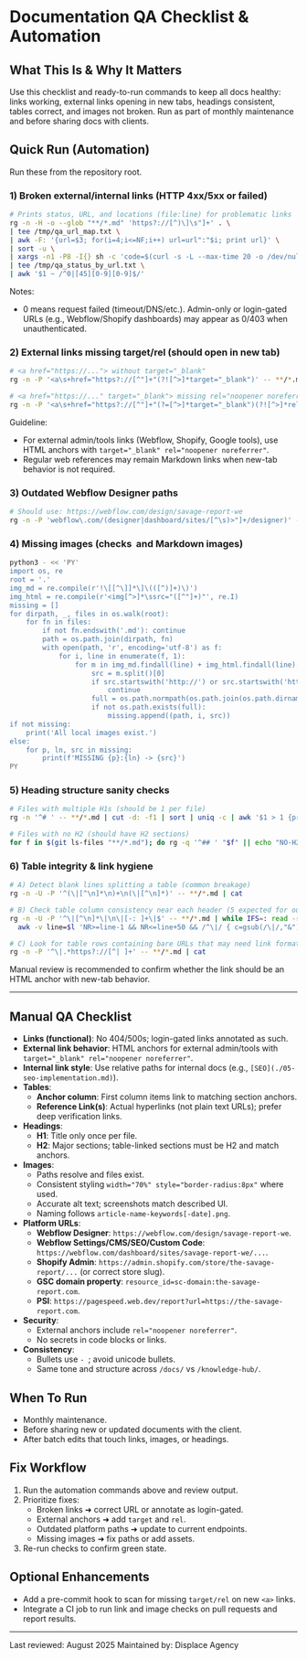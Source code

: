 # Documentation QA Checklist & Automation

## What This Is & Why It Matters
Use this checklist and ready-to-run commands to keep all docs healthy: links working, external links opening in new tabs, headings consistent, tables correct, and images not broken. Run as part of monthly maintenance and before sharing docs with clients.

## Quick Run (Automation)
Run these from the repository root.

### 1) Broken external/internal links (HTTP 4xx/5xx or failed)
```bash
# Prints status, URL, and locations (file:line) for problematic links
rg -n -H -o --glob "**/*.md" 'https?://[^)\]\s"]+' . \
| tee /tmp/qa_url_map.txt \
| awk -F: '{url=$3; for(i=4;i<=NF;i++) url=url":"$i; print url}' \
| sort -u \
| xargs -n1 -P8 -I{} sh -c 'code=$(curl -s -L --max-time 20 -o /dev/null -w "%{http_code}" "{}" || echo 0); echo "$code {}"' \
| tee /tmp/qa_status_by_url.txt \
| awk '$1 ~ /^0|[45][0-9][0-9]$/'
```
Notes:
- 0 means request failed (timeout/DNS/etc.). Admin-only or login-gated URLs (e.g., Webflow/Shopify dashboards) may appear as 0/403 when unauthenticated.

### 2) External <a> links missing target/rel (should open in new tab)
```bash
# <a href="https://..."> without target="_blank"
rg -n -P '<a\s+href="https?://[^"]+"(?![^>]*target="_blank")' -- **/*.md | cat

# <a href="https://..." target="_blank"> missing rel="noopener noreferrer"
rg -n -P '<a\s+href="https?://[^"]+"(?=[^>]*target="_blank")(?![^>]*rel="noopener noreferrer")' -- **/*.md | cat
```
Guideline:
- For external admin/tools links (Webflow, Shopify, Google tools), use HTML anchors with `target="_blank" rel="noopener noreferrer"`.
- Regular web references may remain Markdown links when new-tab behavior is not required.

### 3) Outdated Webflow Designer paths
```bash
# Should use: https://webflow.com/design/savage-report-we
rg -n -P 'webflow\.com/(designer|dashboard/sites/[^\s)>"]+/designer)' -- **/*.md | cat
```

### 4) Missing images (checks <img> and Markdown images)
```bash
python3 - << 'PY'
import os, re
root = '.'
img_md = re.compile(r'!\[[^\]]*\]\(([^)]+)\)')
img_html = re.compile(r'<img[^>]*\ssrc="([^"]+)"', re.I)
missing = []
for dirpath, _, files in os.walk(root):
    for fn in files:
        if not fn.endswith('.md'): continue
        path = os.path.join(dirpath, fn)
        with open(path, 'r', encoding='utf-8') as f:
            for i, line in enumerate(f, 1):
                for m in img_md.findall(line) + img_html.findall(line):
                    src = m.split()[0]
                    if src.startswith('http://') or src.startswith('https://'):
                        continue
                    full = os.path.normpath(os.path.join(os.path.dirname(path), src))
                    if not os.path.exists(full):
                        missing.append((path, i, src))
if not missing:
    print('All local images exist.')
else:
    for p, ln, src in missing:
        print(f'MISSING {p}:{ln} -> {src}')
PY
```

### 5) Heading structure sanity checks
```bash
# Files with multiple H1s (should be 1 per file)
rg -n '^# ' -- **/*.md | cut -d: -f1 | sort | uniq -c | awk '$1 > 1 {print $0}' | cat

# Files with no H2 (should have H2 sections)
for f in $(git ls-files "**/*.md"); do rg -q '^## ' "$f" || echo "NO-H2: $f"; done | cat
```

### 6) Table integrity & link hygiene
```bash
# A) Detect blank lines splitting a table (common breakage)
rg -n -U -P '^(\|[^\n]*\n)+\n(\|[^\n]*)' -- **/*.md | cat

# B) Check table column consistency near each header (5 expected for our summary tables)
rg -n -U -P '^\|[^\n]*\|\n\|[-: ]+\|$' -- **/*.md | while IFS=: read -r f l _; do \
  awk -v line=$l 'NR>=line-1 && NR<=line+50 && /^\|/ { c=gsub(/\|/,"&")-1; if (c!=5) print FILENAME ":" NR " -> cols=" c }' "$f"; done | cat

# C) Look for table rows containing bare URLs that may need link formatting
rg -n -P '^\|.*https?://[^| ]+' -- **/*.md | cat
```
Manual review is recommended to confirm whether the link should be an HTML anchor with new-tab behavior.

---

## Manual QA Checklist
- **Links (functional)**: No 404/500s; login-gated links annotated as such.
- **External link behavior**: HTML anchors for external admin/tools with `target="_blank" rel="noopener noreferrer"`.
- **Internal link style**: Use relative paths for internal docs (e.g., `[SEO](./05-seo-implementation.md)`).
- **Tables**:
  - **Anchor column**: First column items link to matching section anchors.
  - **Reference Link(s)**: Actual hyperlinks (not plain text URLs); prefer deep verification links.
- **Headings**:
  - **H1**: Title only once per file.
  - **H2**: Major sections; table-linked sections must be H2 and match anchors.
- **Images**:
  - Paths resolve and files exist.
  - Consistent styling `width="70%" style="border-radius:8px"` where used.
  - Accurate alt text; screenshots match described UI.
  - Naming follows `article-name-keywords[-date].png`.
- **Platform URLs**:
  - **Webflow Designer**: `https://webflow.com/design/savage-report-we`.
  - **Webflow Settings/CMS/SEO/Custom Code**: `https://webflow.com/dashboard/sites/savage-report-we/...`.
  - **Shopify Admin**: `https://admin.shopify.com/store/the-savage-report/...` (or correct store slug).
  - **GSC domain property**: `resource_id=sc-domain:the-savage-report.com`.
  - **PSI**: `https://pagespeed.web.dev/report?url=https://the-savage-report.com`.
- **Security**:
  - External anchors include `rel="noopener noreferrer"`.
  - No secrets in code blocks or links.
- **Consistency**:
  - Bullets use `- `; avoid unicode bullets.
  - Same tone and structure across `/docs/` vs `/knowledge-hub/`.

## When To Run
- Monthly maintenance.
- Before sharing new or updated documents with the client.
- After batch edits that touch links, images, or headings.

## Fix Workflow
1. Run the automation commands above and review output.
2. Prioritize fixes:
   - Broken links ➜ correct URL or annotate as login-gated.
   - External anchors ➜ add `target` and `rel`.
   - Outdated platform paths ➜ update to current endpoints.
   - Missing images ➜ fix paths or add assets.
3. Re-run checks to confirm green state.

## Optional Enhancements
- Add a pre-commit hook to scan for missing `target/rel` on new `<a>` links.
- Integrate a CI job to run link and image checks on pull requests and report results.

---

Last reviewed: August 2025
Maintained by: Displace Agency
